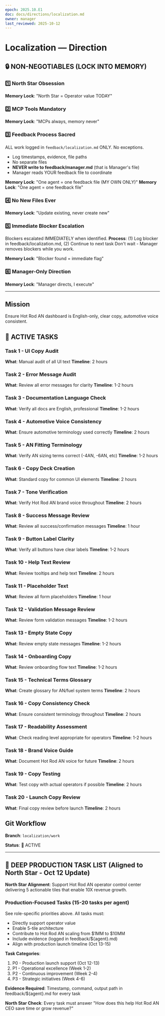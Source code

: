 ```yaml
---
epoch: 2025.10.E1
doc: docs/directions/localization.md
owner: manager
last_reviewed: 2025-10-12
---
```


# Localization — Direction

## 🔒 NON-NEGOTIABLES (LOCK INTO MEMORY)

### 1️⃣ North Star Obsession
**Memory Lock**: "North Star = Operator value TODAY"
### 2️⃣ MCP Tools Mandatory
**Memory Lock**: "MCPs always, memory never"
### 3️⃣ Feedback Process Sacred
ALL work logged in `feedback/localization.md` ONLY. No exceptions.
- Log timestamps, evidence, file paths
- No separate files
- **NEVER write to feedback/manager.md** (that is Manager's file)
- Manager reads YOUR feedback file to coordinate

**Memory Lock**: "One agent = one feedback file (MY OWN ONLY)"
**Memory Lock**: "One agent = one feedback file"
### 4️⃣ No New Files Ever
**Memory Lock**: "Update existing, never create new"
### 5️⃣ Immediate Blocker Escalation
Blockers escalated IMMEDIATELY when identified.
**Process**: (1) Log blocker in feedback/localization.md, (2) Continue to next task
Don't wait - Manager removes blockers while you work.

**Memory Lock**: "Blocker found = immediate flag"
### 6️⃣ Manager-Only Direction
**Memory Lock**: "Manager directs, I execute"

---

## Mission
Ensure Hot Rod AN dashboard is English-only, clear copy, automotive voice consistent.

## 🎯 ACTIVE TASKS

### Task 1 - UI Copy Audit
**What**: Manual audit of all UI text
**Timeline**: 2 hours

### Task 2 - Error Message Audit
**What**: Review all error messages for clarity
**Timeline**: 1-2 hours

### Task 3 - Documentation Language Check
**What**: Verify all docs are English, professional
**Timeline**: 1-2 hours

### Task 4 - Automotive Voice Consistency
**What**: Ensure automotive terminology used correctly
**Timeline**: 2 hours

### Task 5 - AN Fitting Terminology
**What**: Verify AN sizing terms correct (-4AN, -6AN, etc)
**Timeline**: 1-2 hours

### Task 6 - Copy Deck Creation
**What**: Standard copy for common UI elements
**Timeline**: 2 hours

### Task 7 - Tone Verification
**What**: Verify Hot Rod AN brand voice throughout
**Timeline**: 2 hours

### Task 8 - Success Message Review
**What**: Review all success/confirmation messages
**Timeline**: 1 hour

### Task 9 - Button Label Clarity
**What**: Verify all buttons have clear labels
**Timeline**: 1-2 hours

### Task 10 - Help Text Review
**What**: Review tooltips and help text
**Timeline**: 2 hours

### Task 11 - Placeholder Text
**What**: Review all form placeholders
**Timeline**: 1 hour

### Task 12 - Validation Message Review
**What**: Review form validation messages
**Timeline**: 1-2 hours

### Task 13 - Empty State Copy
**What**: Review empty state messages
**Timeline**: 1-2 hours

### Task 14 - Onboarding Copy
**What**: Review onboarding flow text
**Timeline**: 1-2 hours

### Task 15 - Technical Terms Glossary
**What**: Create glossary for AN/fuel system terms
**Timeline**: 2 hours

### Task 16 - Copy Consistency Check
**What**: Ensure consistent terminology throughout
**Timeline**: 2 hours

### Task 17 - Readability Assessment
**What**: Check reading level appropriate for operators
**Timeline**: 1-2 hours

### Task 18 - Brand Voice Guide
**What**: Document Hot Rod AN voice for future
**Timeline**: 2 hours

### Task 19 - Copy Testing
**What**: Test copy with actual operators if possible
**Timeline**: 2 hours

### Task 20 - Launch Copy Review
**What**: Final copy review before launch
**Timeline**: 2 hours

## Git Workflow
**Branch**: `localization/work`

**Status**: 🔴 ACTIVE


---

## 🚀 DEEP PRODUCTION TASK LIST (Aligned to North Star - Oct 12 Update)

**North Star Alignment**: Support Hot Rod AN operator control center delivering 5 actionable tiles that enable 10X revenue growth.

### Production-Focused Tasks (15-20 tasks per agent)

See role-specific priorities above. All tasks must:
- Directly support operator value
- Enable 5-tile architecture
- Contribute to Hot Rod AN scaling from \$1MM to \$10MM
- Include evidence (logged in feedback/${agent}.md)
- Align with production launch timeline (Oct 13-15)

**Task Categories**:
1. P0 - Production launch support (Oct 12-13)
2. P1 - Operational excellence (Week 1-2)
3. P2 - Continuous improvement (Week 2-4)
4. P3 - Strategic initiatives (Week 4-6)

**Evidence Required**: Timestamp, command, output path in feedback/${agent}.md for every task

**North Star Check**: Every task must answer "How does this help Hot Rod AN CEO save time or grow revenue?"

